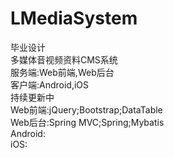 # LMediaSystem  
毕业设计  
多媒体音视频资料CMS系统  
服务端:Web前端,Web后台  
客户端:Android,iOS  
持续更新中  
Web前端:jQuery;Bootstrap;DataTable  
Web后台:Spring MVC;Spring;Mybatis  
Android:  
iOS:  